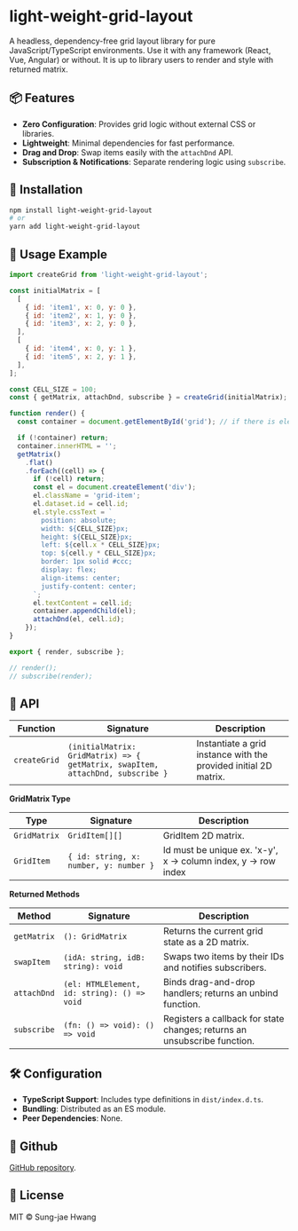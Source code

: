 # light-weight-grid-layout

A headless, dependency-free grid layout library for pure JavaScript/TypeScript environments. Use it with any framework (React, Vue, Angular) or without.
It is up to library users to render and style with returned matrix.

## 📦 Features

- **Zero Configuration**: Provides grid logic without external CSS or libraries.
- **Lightweight**: Minimal dependencies for fast performance.
- **Drag and Drop**: Swap items easily with the `attachDnd` API.
- **Subscription & Notifications**: Separate rendering logic using `subscribe`.

## 🚀 Installation

```bash
npm install light-weight-grid-layout
# or
yarn add light-weight-grid-layout
```

## 🔧 Usage Example

```js
import createGrid from 'light-weight-grid-layout';

const initialMatrix = [
  [
    { id: 'item1', x: 0, y: 0 },
    { id: 'item2', x: 1, y: 0 },
    { id: 'item3', x: 2, y: 0 },
  ],
  [
    { id: 'item4', x: 0, y: 1 },
    { id: 'item5', x: 2, y: 1 },
  ],
];

const CELL_SIZE = 100;
const { getMatrix, attachDnd, subscribe } = createGrid(initialMatrix);

function render() {
  const container = document.getElementById('grid'); // if there is element with id='grid'

  if (!container) return;
  container.innerHTML = '';
  getMatrix()
    .flat()
    .forEach((cell) => {
      if (!cell) return;
      const el = document.createElement('div');
      el.className = 'grid-item';
      el.dataset.id = cell.id;
      el.style.cssText = `
        position: absolute;
        width: ${CELL_SIZE}px;
        height: ${CELL_SIZE}px;
        left: ${cell.x * CELL_SIZE}px;
        top: ${cell.y * CELL_SIZE}px;
        border: 1px solid #ccc;
        display: flex;
        align-items: center;
        justify-content: center;
      `;
      el.textContent = cell.id;
      container.appendChild(el);
      attachDnd(el, cell.id);
    });
}

export { render, subscribe };

// render();
// subscribe(render);
```

## 📝 API

| Function     | Signature                                                                      | Description                                                      |
| ------------ | ------------------------------------------------------------------------------ | ---------------------------------------------------------------- |
| `createGrid` | `(initialMatrix: GridMatrix) => { getMatrix, swapItem, attachDnd, subscribe }` | Instantiate a grid instance with the provided initial 2D matrix. |

**GridMatrix Type**

| Type         | Signature                              | Description                                                    |
| ------------ | -------------------------------------- | -------------------------------------------------------------- |
| `GridMatrix` | `GridItem[][]`                         | GridItem 2D matrix.                                            |
| `GridItem`   | `{ id: string, x: number, y: number }` | Id must be unique ex. 'x-y', x -> column index, y -> row index |

**Returned Methods**

| Method      | Signature                                   | Description                                                              |
| ----------- | ------------------------------------------- | ------------------------------------------------------------------------ |
| `getMatrix` | `(): GridMatrix`                            | Returns the current grid state as a 2D matrix.                           |
| `swapItem`  | `(idA: string, idB: string): void`          | Swaps two items by their IDs and notifies subscribers.                   |
| `attachDnd` | `(el: HTMLElement, id: string): () => void` | Binds drag-and-drop handlers; returns an unbind function.                |
| `subscribe` | `(fn: () => void): () => void`              | Registers a callback for state changes; returns an unsubscribe function. |

## 🛠️ Configuration

- **TypeScript Support**: Includes type definitions in `dist/index.d.ts`.
- **Bundling**: Distributed as an ES module.
- **Peer Dependencies**: None.

## 📖 Github

[GitHub repository](https://github.com/liketiger/lightweight-grid-layout).

## 📄 License

MIT © Sung-jae Hwang
